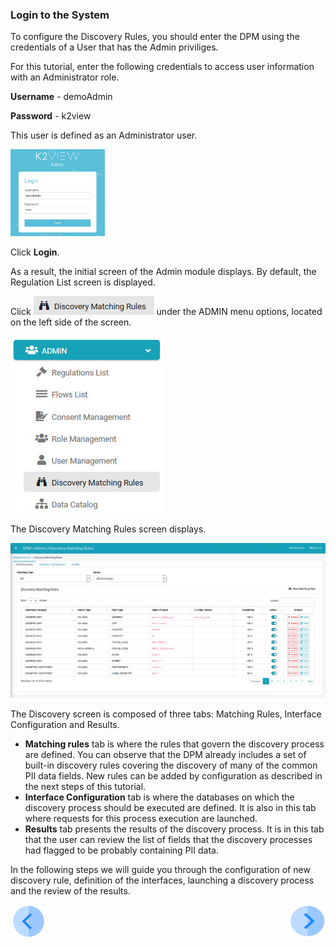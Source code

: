### Login to the System

To configure the Discovery Rules, you should enter the DPM using the credentials of a User that has the Admin priviliges. 

For this tutorial, enter the following credentials to access user information with an Administrator role.

**Username** - demoAdmin

**Password** - k2view

This user is defined as an Administrator user. 

<img src="../images/01_DSAR_Login_Admin.png" width="30%" height="30%">

Click **Login**. 

As a result, the initial screen of the Admin module displays. By default, the Regulation List screen is displayed. 

Click ![image](../images/ICON_Discovery2.jpg) under the ADMIN menu options, located on the left side of the screen. 

![image](../images/08_1_Discovery_LeftPanel.jpg)

The Discovery Matching Rules screen displays.

![image](../images/08_12_Discovery_RulesTab.jpg)

The Discovery screen is composed of three tabs: Matching Rules, Interface Configuration and Results. 

- **Matching rules** tab is where the rules that govern the discovery process are defined. You can observe that the DPM already includes a set of built-in discovery rules covering the discovery of many of the common PII data fields. New rules can be added by configuration as described in the next steps of this tutorial.
- **Interface Configuration** tab is where the databases on which the discovery process should be executed are defined. It is also in this tab where requests for this process execution are launched. 
- **Results** tab presents the results of the discovery process. It is in this tab that the user can review the list of fields that the discovery processes had flagged to be probably containing PII data.  

In the following steps we will guide you through the configuration of new discovery rule, definition of the interfaces, launching a discovery process and the review of the results.



[![Previous](../images/Previous.png)]( 03_01_Discovery_Tutorial.md)[<img align="right" width="60" height="54" src="../images/Next.png">](03_03_01_Discovery_NewMatchingRule_Landing.md)
